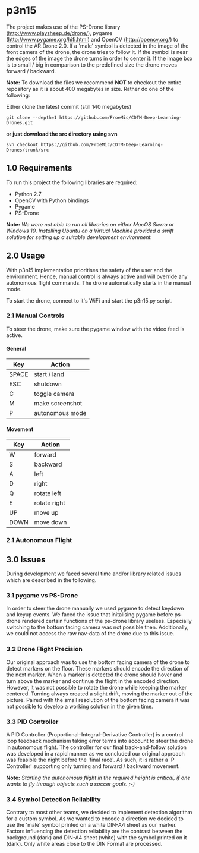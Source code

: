 # p3n15

The project makes use of the PS-Drone library (http://www.playsheep.de/drone/), pygame (http://www.pygame.org/hifi.html) and OpenCV (http://opencv.org/) to control the AR.Drone 2.0.
If a 'male' symbol is detected in the image of the front camera of the drone, the drone tries to follow it. If the symbol is near the edges of the image the drone turns in order to center it. If the image box is to small / big in comparison to the predefined size the drone moves forward / backward.

**Note:** To download the files we recommend **NOT** to checkout the entire repository as it is about 400 megabytes in size. Rather do one of the following:

Either clone the latest commit (still 140 megabytes)
```
git clone --depth=1 https://github.com/FroeMic/CDTM-Deep-Learning-Drones.git
```
or **just download the src directory using svn**
```
svn checkout https://github.com/FroeMic/CDTM-Deep-Learning-Drones/trunk/src
```

## 1.0 Requirements

To run this project the following libraries are required:

* Python 2.7
* OpenCV with Python bindings
* Pygame
* PS-Drone

**Note:** *We were not able to run all libraries on either MacOS Sierra or Windows 10. Installing Ubuntu on a Virtual Machine provided a swift solution for setting up a suitable development environment.*

## 2.0 Usage
With p3n15 implementation prioritises the safety of the user and the environment. Hence, manual control is always active and will override any autonomous flight commands. The drone automatically starts in the manual mode.

To start the drone, connect to it's WiFi and start the p3n15.py script.

### 2.1 Manual Controls
To steer the drone, make sure the pygame window with the video feed is active.

#### General

| Key        | Action          |
| ---------- |---------------- |
| SPACE      | start / land    |
| ESC        | shutdown        |
| C          | toggle camera   |
| M          | make screenshot |
| P          | autonomous mode |

#### Movement

| Key        | Action          |
| ---------- |---------------- |
| W          | forward         |
| S          | backward        |
| A          | left            |
| D          | right           |
| Q          | rotate left     |
| E          | rotate right    |
| UP         | move up         |
| DOWN       | move down       |

### 2.1 Autonomous Flight

## 3.0 Issues
During development we faced several time and/or library related issues which are described in the following.

### 3.1 pygame vs PS-Drone
In order to steer the drone manually we used pygame to detect keydown and keyup events. We faced the issue that initalising pygame before ps-drone rendered certain functions of the ps-drone library useless. Especially switching to the bottom facing camera was not possible then. Additionally, we could not access the raw nav-data of the drone due to this issue.

### 3.2 Drone Flight Precision
Our original approach was to use the bottom facing camera of the drone to detect markers on the floor. These markers should encode the direction of the next marker. When a marker is detected the drone should hover and turn above the marker and continue the flight in the encoded direction.
However, it was not possible to rotate the drone while keeping the marker centered. Turning always created a slight drift, moving the marker out of the picture. Paired with the small resolution of the bottom facing camera it was not possible to develop a working solution in the given time.

### 3.3 PID Controller
A PID Controller (Proportional–Integral–Derivative Controller) is a control loop feedback mechanism taking error terms into account to steer the drone in autonomous flight. The controller for our final track-and-follow solution was developed in a rapid manner as we concluded our original approach was feasible the night before the 'final race'. As such, it is rather a 'P Controller' supporting only turning and forward / backward movement.

**Note:** *Starting the autonomous flight in the required height is critical, if one wants to fly through objects such a soccer goals. ;-)*

### 3.4 Symbol Detection Reliability
Contrary to most other teams, we decided to implement detection algorithm for a custom symbol. As we wanted to encode a direction we decided to use the 'male' symbol printed on a white DIN-A4 sheet as our marker. Factors influencing the detection reliability are the contrast between the background (dark) and DIN-A4 sheet (white) with the symbol printed on it (dark). Only white areas close to the DIN Format are processed.
